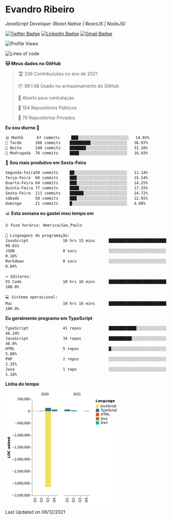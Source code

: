 # Evandro **Ribeiro**

*JavaScript Developer (React Native | ReactJS | NodeJS)*

[![Twitter Badge](https://img.shields.io/badge/-@ribeiroevandro-201B2D?style=flat-square&labelColor=201B2D&logo=twitter&logoColor=white&link=https://twitter.com/ribeiroevandro)](https://twitter.com/ribeiroevandro) 
[![Linkedin Badge](https://img.shields.io/badge/-Evandro%20Ribeiro-201B2D?style=flat-square&logo=Linkedin&logoColor=white&link=https://www.linkedin.com/in/ribeiroevandro)](https://www.linkedin.com/in/ribeiroevandro) 
[![Gmail Badge](https://img.shields.io/badge/-oi@ribeiroevandro.com.br-201B2D?style=flat-square&logo=Gmail&logoColor=white&link=mailto:oi@ribeiroevandro.com.br)](mailto:oi@ribeiroevandro.com.br)


<!--START_SECTION:waka-->
![Profile Views](http://img.shields.io/badge/Visualizac%C3%B5es%20do%20perfil-0-blue)

![Lines of code](https://img.shields.io/badge/Desde%20o%20Hello%20World%20eu%20escrevi--2723324%20linhas%20de%20c%C3%B3digo-blue)

**🐱 Meus dados no GitHub** 

> 🏆 336 Contribuições no ano de 2021
 > 
> 📦 99.1 kB Usado no armazenamento do GitHub 
 > 
> 💼 Aberto para contratação
 > 
> 📜 154 Repositórios Públicos 
 > 
> 🔑 79 Repositórios Privados  
 > 
**Eu sou diurno 🐤** 

```text
🌞 Manhã      67 commits     ███░░░░░░░░░░░░░░░░░░░░░░   14.92% 
🌆 Tarde      166 commits    █████████░░░░░░░░░░░░░░░░   36.97% 
🌃 Noite      140 commits    ███████░░░░░░░░░░░░░░░░░░   31.18% 
🌙 Madrugada  76 commits     ████░░░░░░░░░░░░░░░░░░░░░   16.93%

```
📅 **Sou mais produtivo em Sexta-Feira** 

```text
Segunda-Feira50 commits     ██░░░░░░░░░░░░░░░░░░░░░░░   11.14% 
Terça-Feira  68 commits     ███░░░░░░░░░░░░░░░░░░░░░░   15.14% 
Quarta-Feira 64 commits     ███░░░░░░░░░░░░░░░░░░░░░░   14.25% 
Quinta-Feira 77 commits     ████░░░░░░░░░░░░░░░░░░░░░   17.15% 
Sexta-Feira  111 commits    ██████░░░░░░░░░░░░░░░░░░░   24.72% 
sábado       58 commits     ███░░░░░░░░░░░░░░░░░░░░░░   12.92% 
domingo      21 commits     █░░░░░░░░░░░░░░░░░░░░░░░░   4.68%

```


📊 **Esta semana eu gastei meu tempo em** 

```text
⌚︎ Fuso horário: America/Sao_Paulo

💬 Linguagens de programação: 
JavaScript               10 hrs 15 mins      █████████████████████████   99.81% 
JSON                     0 secs              ░░░░░░░░░░░░░░░░░░░░░░░░░   0.16% 
Markdown                 0 secs              ░░░░░░░░░░░░░░░░░░░░░░░░░   0.04%

🔥 Editores: 
VS Code                  10 hrs 16 mins      █████████████████████████   100.0%

💻 Sistema operacional: 
Mac                      10 hrs 16 mins      █████████████████████████   100.0%

```

**Eu geralmente programo em TypeScript** 

```text
TypeScript               41 repos            ████████████░░░░░░░░░░░░░   48.24% 
JavaScript               34 repos            ██████████░░░░░░░░░░░░░░░   40.0% 
HTML                     5 repos             █░░░░░░░░░░░░░░░░░░░░░░░░   5.88% 
PHP                      2 repos             ░░░░░░░░░░░░░░░░░░░░░░░░░   2.35% 
Java                     1 repo              ░░░░░░░░░░░░░░░░░░░░░░░░░   1.18%

```


**Linha do tempo**

![Chart not found](https://raw.githubusercontent.com/ribeiroevandro/ribeiroevandro/master/charts/bar_graph.png) 


 Last Updated on 06/12/2021
<!--END_SECTION:waka-->
